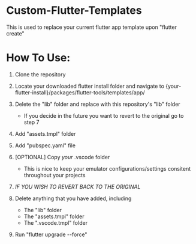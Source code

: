 # Custom-Flutter-Templates
This is used to replace your current flutter app template upon "flutter create"

# How To Use:

   1. Clone the repository
   2. Locate your downloaded flutter install folder and navigate to {your-flutter-install}/packages/flutter-tools/templates/app/
   3. Delete the "lib" folder and replace with this repository's "lib" folder
       - If you decide in the future you want to revert to the original go to step 7
   4. Add "assets.tmpl" folder
   5. Add "pubspec.yaml" file
   6. [OPTIONAL] Copy *your* .vscode folder
       - This is nice to keep your emulator configurations/settings consitent throughout your projects
   
   7. *IF YOU WISH TO REVERT BACK TO THE ORIGINAL*
   8. Delete anything that you have added, including
        - The "lib" folder
        - The "assets.tmpl" folder
        - The ".vscode.tmpl" folder
   9. Run "flutter upgrade --force"